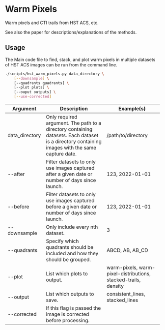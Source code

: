 Warm Pixels
===========

Warm pixels and CTI trails from HST ACS, etc.

See also the paper for descriptions/explanations of the methods.

Usage
-----

The Main code file to find, stack, and plot warm pixels in multiple datasets of HST ACS images can be run from the 
command line.

```bash
./scripts/hst_warm_pixels.py data_directory \
    [--downsample] \
    [--quadrants quadrants] \
    [--plot plots] \
    [--ouput outputs] \
    [--use-corrected] 
```

|Argument|Description|Example(s)|
|--------|-----------|----------|
|data_directory| Only required argument. The path to a directory containing datasets. Each dataset is a directory containing images with the same capture date.|/path/to/directory|
|--after|Filter datasets to only use images captured after a given date or number of days since launch.|123, 2022-01-01|
|--before|Filter datasets to only use images captured before a given date or number of days since launch.|123, 2022-01-01|
|--downsample|Only include every nth dataset.|3|
|--quadrants|Specify which quadrants should be included and how they should be grouped.|ABCD, AB, AB_CD|
|--plot|List which plots to output.|warm-pixels, warm-pixel-distributions, stacked-trails, density|
|--output|List which outputs to save.|consistent_lines, stacked_lines|
|--corrected|If this flag is passed the image is corrected before processing.||
